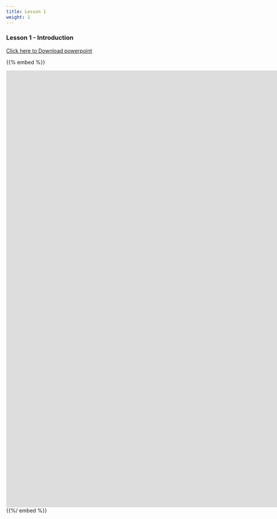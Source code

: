 ```yaml
---
title: Lesson 1
weight: 1
---
```


### Lesson 1 - Introduction

<a href="https://docs.google.com/presentation/d/1cg5hveW_THi6_YeAgQ3Cfo61Scz5ezAXmvs6hwfJQ3g/edit?usp=sharing" target="_blank">Click here to Download powerpoint</a>

{{% embed %}}

<iframe src='https://docs.google.com/presentation/d/e/2PACX-1vQHutAL0Iq2rBprb2YhwO84kWY477talRd4WGSnb4KVFJqSt-GSL4xjRkdsdzAoxPbkxOVtBYKoWPW7/embed?start=false&loop=false&delayms=3000' frameborder='0' width='1536' height='1181' allowfullscreen='true' mozallowfullscreen='true' webkitallowfullscreen='true'></iframe>
{{%/ embed %}}

<!-- TODO: link to pdfs in folder -->
<!-- TODO: each powerpoint goes on separate page  -->
